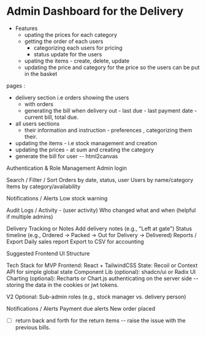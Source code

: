# Admin Dashboard for the Delivery 

- Features
  - upating the prices for each category
  - getting the order of each users 
    - categorizing each users for pricing 
    - status update for the users
  - upating the items - create, delete, update 
  - updating the price and category for the price so the users can be put in the basket
  

pages : 
  - delivery section i.e orders showing the users
    - with orders 
    - generating the bill when delivery out - last due - last payment date - current bill, total due.
  - all users sections 
    - their information and instruction - preferences , categorizing them their.
  - updating the items - i.e stock management and creation
  - updating the prices - at sum and creating the category 
  - generate the bill for user -- html2canvas


Authentication & Role Management
    Admin login

Search / Filter / Sort
    Orders by date, status, user
    Users by name/category
    Items by category/availability

Notifications / Alerts
    Low stock warning

Audit Logs / Activity - (user activity)
    Who changed what and when (helpful if multiple admins)

Delivery Tracking or Notes
    Add delivery notes (e.g., "Left at gate")
    Status timeline (e.g., Ordered → Packed → Out for Delivery → Delivered)
Reports / Export
    Daily sales report
    Export to CSV for accounting

Suggested Frontend UI Structure

Tech Stack for MVP
    Frontend: React + TailwindCSS
    State: Recoil or Context API for simple global state
    Component Lib (optional): shadcn/ui or Radix UI
    Charting (optional): Recharts or Chart.js
    authenticating on the server side -- storing the data in the cookies or jwt tokens.

V2 
  Optional: Sub-admin roles (e.g., stock manager vs. delivery person)

Notifications / Alerts
    Payment due alerts
    New order placed

- [  ] return back and forth for the return items -- raise the issue with the previous bills.